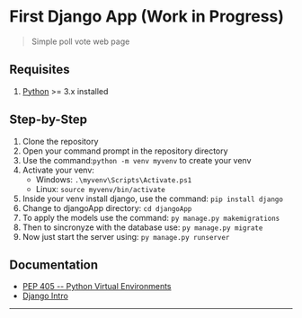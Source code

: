 # First Django App (Work in Progress)
> Simple poll vote web page

## Requisites
1. [Python](https://www.python.org/) >= 3.x installed

## Step-by-Step
1. Clone the repository
2. Open your command prompt in the repository directory
3. Use the command:```python -m venv myvenv``` to create your venv
4. Activate your venv:
    - Windows: ```.\myvenv\Scripts\Activate.ps1``` 
    - Linux: ```source myvenv/bin/activate```
5. Inside your venv install django, use the command: ```pip install django```
6. Change to djangoApp directory: ```cd djangoApp```
7. To apply the models use the command: ```py manage.py makemigrations```
8. Then to sincronyze with the database use: ```py manage.py migrate```
9. Now just start the server using: ```py manage.py runserver```

## Documentation
- [PEP 405 -- Python Virtual Environments](https://www.python.org/dev/peps/pep-0405/)
- [Django Intro](https://docs.djangoproject.com/en/3.1/intro/)
****
